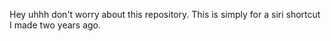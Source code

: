 Hey uhhh don't worry about this repository. This is simply for a siri shortcut I made two years ago.

